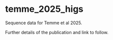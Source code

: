 # temme_2025_higs
Sequence data for Temme et al 2025.

Further details of the publication and link to follow.
